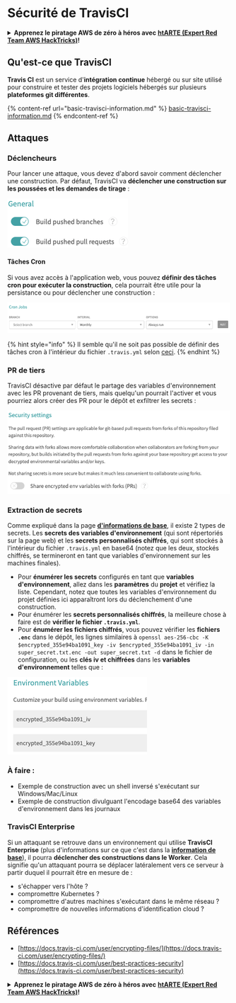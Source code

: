 # Sécurité de TravisCI

<details>

<summary><strong>Apprenez le piratage AWS de zéro à héros avec</strong> <a href="https://training.hacktricks.xyz/courses/arte"><strong>htARTE (Expert Red Team AWS HackTricks)</strong></a><strong>!</strong></summary>

Autres façons de soutenir HackTricks :

* Si vous souhaitez voir votre **entreprise annoncée dans HackTricks** ou **télécharger HackTricks en PDF**, consultez les [**PLANS D'ABONNEMENT**](https://github.com/sponsors/carlospolop) !
* Obtenez le [**swag officiel PEASS & HackTricks**](https://peass.creator-spring.com)
* Découvrez [**La famille PEASS**](https://opensea.io/collection/the-peass-family), notre collection exclusive de [**NFT**](https://opensea.io/collection/the-peass-family)
* **Rejoignez le** 💬 [**groupe Discord**](https://discord.gg/hRep4RUj7f) ou le [**groupe Telegram**](https://t.me/peass) ou **suivez-nous** sur **Twitter** 🐦 [**@hacktricks\_live**](https://twitter.com/hacktricks\_live)**.**
* **Partagez vos astuces de piratage en soumettant des PR aux** [**HackTricks**](https://github.com/carlospolop/hacktricks) et [**HackTricks Cloud**](https://github.com/carlospolop/hacktricks-cloud) dépôts GitHub.

</details>

## Qu'est-ce que TravisCI

**Travis CI** est un service d'**intégration continue** hébergé ou sur site utilisé pour construire et tester des projets logiciels hébergés sur plusieurs **plateformes git différentes**.

{% content-ref url="basic-travisci-information.md" %}
[basic-travisci-information.md](basic-travisci-information.md)
{% endcontent-ref %}

## Attaques

### Déclencheurs

Pour lancer une attaque, vous devez d'abord savoir comment déclencher une construction. Par défaut, TravisCI va **déclencher une construction sur les poussées et les demandes de tirage** :

![](<../../.gitbook/assets/image (19) (1).png>)

#### Tâches Cron

Si vous avez accès à l'application web, vous pouvez **définir des tâches cron pour exécuter la construction**, cela pourrait être utile pour la persistance ou pour déclencher une construction :

![](<../../.gitbook/assets/image (42).png>)

{% hint style="info" %}
Il semble qu'il ne soit pas possible de définir des tâches cron à l'intérieur du fichier `.travis.yml` selon [ceci](https://github.com/travis-ci/travis-ci/issues/9162).
{% endhint %}

### PR de tiers

TravisCI désactive par défaut le partage des variables d'environnement avec les PR provenant de tiers, mais quelqu'un pourrait l'activer et vous pourriez alors créer des PR pour le dépôt et exfiltrer les secrets :

![](<../../.gitbook/assets/image (1) (1) (1) (1) (1) (1) (1) (1) (1) (1) (1) (1) (1) (1) (1) (1) (1) (1) (1) (1) (1) (1) (1) (1).png>)

### Extraction de secrets

Comme expliqué dans la page [**d'informations de base**](basic-travisci-information.md), il existe 2 types de secrets. Les **secrets des variables d'environnement** (qui sont répertoriés sur la page web) et les **secrets personnalisés chiffrés**, qui sont stockés à l'intérieur du fichier `.travis.yml` en base64 (notez que les deux, stockés chiffrés, se termineront en tant que variables d'environnement sur les machines finales).

* Pour **énumérer les secrets** configurés en tant que **variables d'environnement**, allez dans les **paramètres** du **projet** et vérifiez la liste. Cependant, notez que toutes les variables d'environnement du projet définies ici apparaîtront lors du déclenchement d'une construction.
* Pour énumérer les **secrets personnalisés chiffrés**, la meilleure chose à faire est de **vérifier le fichier `.travis.yml`**.
* Pour **énumérer les fichiers chiffrés**, vous pouvez vérifier les **fichiers `.enc`** dans le dépôt, les lignes similaires à `openssl aes-256-cbc -K $encrypted_355e94ba1091_key -iv $encrypted_355e94ba1091_iv -in super_secret.txt.enc -out super_secret.txt -d` dans le fichier de configuration, ou les **clés iv et chiffrées** dans les **variables d'environnement** telles que :

![](<../../.gitbook/assets/image (71).png>)

### À faire :

* Exemple de construction avec un shell inversé s'exécutant sur Windows/Mac/Linux
* Exemple de construction divulguant l'encodage base64 des variables d'environnement dans les journaux

### TravisCI Enterprise

Si un attaquant se retrouve dans un environnement qui utilise **TravisCI Enterprise** (plus d'informations sur ce que c'est dans la [**information de base**](basic-travisci-information.md#travisci-enterprise)), il pourra **déclencher des constructions dans le Worker**. Cela signifie qu'un attaquant pourra se déplacer latéralement vers ce serveur à partir duquel il pourrait être en mesure de :

* s'échapper vers l'hôte ?
* compromettre Kubernetes ?
* compromettre d'autres machines s'exécutant dans le même réseau ?
* compromettre de nouvelles informations d'identification cloud ?

## Références

* [https://docs.travis-ci.com/user/encrypting-files/](https://docs.travis-ci.com/user/encrypting-files/)
* [https://docs.travis-ci.com/user/best-practices-security](https://docs.travis-ci.com/user/best-practices-security)

<details>

<summary><strong>Apprenez le piratage AWS de zéro à héros avec</strong> <a href="https://training.hacktricks.xyz/courses/arte"><strong>htARTE (Expert Red Team AWS HackTricks)</strong></a><strong>!</strong></summary>

Autres façons de soutenir HackTricks :

* Si vous souhaitez voir votre **entreprise annoncée dans HackTricks** ou **télécharger HackTricks en PDF**, consultez les [**PLANS D'ABONNEMENT**](https://github.com/sponsors/carlospolop) !
* Obtenez le [**swag officiel PEASS & HackTricks**](https://peass.creator-spring.com)
* Découvrez [**La famille PEASS**](https://opensea.io/collection/the-peass-family), notre collection exclusive de [**NFT**](https://opensea.io/collection/the-peass-family)
* **Rejoignez le** 💬 [**groupe Discord**](https://discord.gg/hRep4RUj7f) ou le [**groupe Telegram**](https://t.me/peass) ou **suivez-nous** sur **Twitter** 🐦 [**@hacktricks\_live**](https://twitter.com/hacktricks\_live)**.**
* **Partagez vos astuces de piratage en soumettant des PR aux** [**HackTricks**](https://github.com/carlospolop/hacktricks) et [**HackTricks Cloud**](https://github.com/carlospolop/hacktricks-cloud) dépôts GitHub.

</details>
